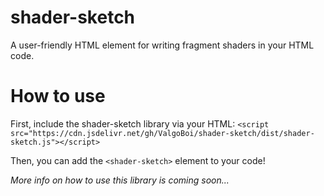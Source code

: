 # shader-sketch
A user-friendly HTML element for writing fragment shaders in your HTML code.

# How to use
First, include the shader-sketch library via your HTML:
`<script src="https://cdn.jsdelivr.net/gh/ValgoBoi/shader-sketch/dist/shader-sketch.js"></script>`

Then, you can add the `<shader-sketch>` element to your code!

*More info on how to use this library is coming soon...*